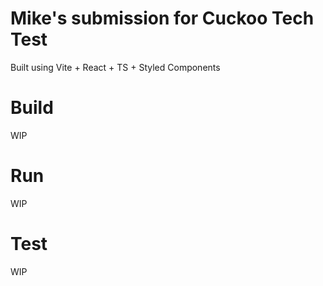 # Mike's submission for Cuckoo Tech Test

Built using Vite + React + TS + Styled Components

# Build

WIP

# Run

WIP

# Test

WIP

